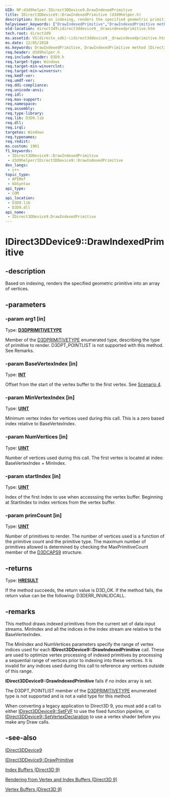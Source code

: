 ```yaml
---
UID: NF:d3d9helper.IDirect3DDevice9.DrawIndexedPrimitive
title: IDirect3DDevice9::DrawIndexedPrimitive (d3d9helper.h)
description: Based on indexing, renders the specified geometric primitive into an array of vertices.
helpviewer_keywords: ["DrawIndexedPrimitive","DrawIndexedPrimitive method [Direct3D 9]","DrawIndexedPrimitive method [Direct3D 9]","IDirect3DDevice9 interface","IDirect3DDevice9 interface [Direct3D 9]","DrawIndexedPrimitive method","IDirect3DDevice9.DrawIndexedPrimitive","IDirect3DDevice9::DrawIndexedPrimitive","a022738b-ecda-9413-683b-50134f542560","d3d9helper/IDirect3DDevice9::DrawIndexedPrimitive","direct3d9.idirect3ddevice9__drawindexedprimitive"]
old-location: direct3d9\idirect3ddevice9__drawindexedprimitive.htm
tech.root: direct3d9
ms.assetid: VS|directx_sdk|~\idirect3ddevice9__drawindexedprimitive.htm
ms.date: 12/05/2018
ms.keywords: DrawIndexedPrimitive, DrawIndexedPrimitive method [Direct3D 9], DrawIndexedPrimitive method [Direct3D 9],IDirect3DDevice9 interface, IDirect3DDevice9 interface [Direct3D 9],DrawIndexedPrimitive method, IDirect3DDevice9.DrawIndexedPrimitive, IDirect3DDevice9::DrawIndexedPrimitive, a022738b-ecda-9413-683b-50134f542560, d3d9helper/IDirect3DDevice9::DrawIndexedPrimitive, direct3d9.idirect3ddevice9__drawindexedprimitive
req.header: d3d9helper.h
req.include-header: D3D9.h
req.target-type: Windows
req.target-min-winverclnt: 
req.target-min-winversvr: 
req.kmdf-ver: 
req.umdf-ver: 
req.ddi-compliance: 
req.unicode-ansi: 
req.idl: 
req.max-support: 
req.namespace: 
req.assembly: 
req.type-library: 
req.lib: D3D9.lib
req.dll: 
req.irql: 
targetos: Windows
req.typenames: 
req.redist: 
ms.custom: 19H1
f1_keywords:
 - IDirect3DDevice9::DrawIndexedPrimitive
 - d3d9helper/IDirect3DDevice9::DrawIndexedPrimitive
dev_langs:
 - c++
topic_type:
 - APIRef
 - kbSyntax
api_type:
 - COM
api_location:
 - D3D9.lib
 - D3D9.dll
api_name:
 - IDirect3DDevice9.DrawIndexedPrimitive
---
```


# IDirect3DDevice9::DrawIndexedPrimitive


## -description

Based on indexing, renders the specified geometric primitive into an array of vertices.

## -parameters

### -param arg1 [in]

Type: <b><a href="/windows/desktop/direct3d9/d3dprimitivetype">D3DPRIMITIVETYPE</a></b>

Member of the <a href="/windows/desktop/direct3d9/d3dprimitivetype">D3DPRIMITIVETYPE</a> enumerated type, describing the type of primitive to render. D3DPT_POINTLIST is not supported with this method. See Remarks.

### -param BaseVertexIndex [in]

Type: <b><a href="/windows/desktop/WinProg/windows-data-types">INT</a></b>

Offset from the start of the vertex buffer to the first vertex. See <a href="/windows/desktop/direct3d9/rendering-from-vertex-and-index-buffers">Scenario 4</a>.

### -param MinVertexIndex [in]

Type: <b><a href="/windows/desktop/WinProg/windows-data-types">UINT</a></b>

Minimum vertex index for vertices used during this call. This is a zero based index relative to BaseVertexIndex.

### -param NumVertices [in]

Type: <b><a href="/windows/desktop/WinProg/windows-data-types">UINT</a></b>

Number of vertices used during this call. The first vertex is located at index: BaseVertexIndex + MinIndex.

### -param startIndex [in]

Type: <b><a href="/windows/desktop/WinProg/windows-data-types">UINT</a></b>

Index of the first index to use when accesssing the vertex buffer. Beginning at StartIndex to index vertices from the vertex buffer.

### -param primCount [in]

Type: <b><a href="/windows/desktop/WinProg/windows-data-types">UINT</a></b>

Number of primitives to render. The number of vertices used is a function of the primitive count and the primitive type. The maximum number of primitives allowed is determined by checking the MaxPrimitiveCount member of the <a href="/windows/desktop/api/d3d9caps/ns-d3d9caps-d3dcaps9">D3DCAPS9</a> structure.

## -returns

Type: <b><a href="/windows/win32/com/structure-of-com-error-codes">HRESULT</a></b>

If the method succeeds, the return value is D3D_OK. If the method fails, the return value can be the following:
     D3DERR_INVALIDCALL.

## -remarks

This method draws indexed primitives from the current set of data input streams. MinIndex  and all the indices in the index stream are relative to the BaseVertexIndex.

The MinIndex  and NumVertices  parameters specify the range of vertex indices used for each <b>IDirect3DDevice9::DrawIndexedPrimitive</b> call. These are used to optimize vertex processing of indexed primitives by processing a sequential range of vertices prior to indexing into these vertices. It is invalid for any indices used during this call to reference any vertices outside of this range.

<b>IDirect3DDevice9::DrawIndexedPrimitive</b> fails if no index array is set.

The D3DPT_POINTLIST member of the <a href="/windows/desktop/direct3d9/d3dprimitivetype">D3DPRIMITIVETYPE</a> enumerated type is not supported and is not a valid type for this method.

When converting a legacy application to Direct3D 9, you must add a call to either <a href="/windows/desktop/api/d3d9/nf-d3d9-idirect3ddevice9-setfvf">IDirect3DDevice9::SetFVF</a> to use the fixed function pipeline, or <a href="/windows/desktop/api/d3d9helper/nf-d3d9helper-idirect3ddevice9-setvertexdeclaration">IDirect3DDevice9::SetVertexDeclaration</a> to use a vertex shader before you make any Draw calls.

## -see-also

<a href="/windows/desktop/api/d3d9helper/nn-d3d9helper-idirect3ddevice9">IDirect3DDevice9</a>



<a href="/windows/desktop/api/d3d9/nf-d3d9-idirect3ddevice9-drawprimitive">IDirect3DDevice9::DrawPrimitive</a>



<a href="/windows/desktop/direct3d9/index-buffers">Index Buffers (Direct3D 9)</a>



<a href="/windows/desktop/direct3d9/rendering-from-vertex-and-index-buffers">Rendering from Vertex and Index Buffers (Direct3D 9)</a>



<a href="/windows/desktop/direct3d9/vertex-buffers">Vertex Buffers (Direct3D 9)</a>